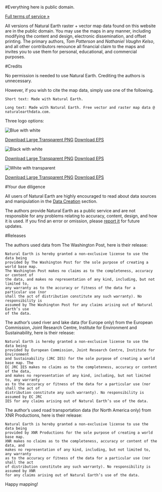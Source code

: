#Everything here is public domain.

[Full terms of service »](http://www.naturalearthdata.com/about/terms-of-use/)

All versions of Natural Earth raster + vector map data found on this website are in the public domain. You may use the maps in any manner, including modifying the content and design, electronic dissemination, and offset printing. The primary authors, _Tom Patterson_ and _Nathaniel Vaughn Kelso_, and all other contributors renounce all financial claim to the maps and invites you to use them for personal, educational, and commercial purposes.

#Credits

No permission is needed to use Natural Earth. Crediting the authors is unnecessary.

However, if you wish to cite the map data, simply use one of the following.

    Short text: Made with Natural Earth.
    
    Long text: Made with Natural Earth. Free vector and raster map data @ naturalearthdata.com.

Three logo options:

![Blue with white](http://www.naturalearthdata.com/wp-content/uploads/2009/08/NEV-Logo-color_sm.png)

[Download Large Transparent PNG](http://www.naturalearthdata.com/wp-content/uploads/2009/08/NEV-Logo-color.png)
[Download EPS](http://www.naturalearthdata.com/wp-content/uploads/2009/08/NEV%20Logo%20color.zip)

![Black with white](http://www.naturalearthdata.com/wp-content/uploads/2009/08/NEV-Logo-Black_sm.png)

[Download Large Transparent PNG](http://www.naturalearthdata.com/wp-content/uploads/2009/08/NEV-Logo-Black.png)
[Download EPS](http://www.naturalearthdata.com/wp-content/uploads/2009/08/NEV%20Logo%20Black.zip)


![White with transparent](http://www.naturalearthdata.com/wp-content/uploads/2009/08/NEV-Logo-White_sm.png)

[Download Large Transparent PNG](http://www.naturalearthdata.com/wp-content/uploads/2009/08/NEV-Logo-White.png)
[Download EPS](http://www.naturalearthdata.com/wp-content/uploads/2009/08/NEV%20Logo%20White.zip)

#Your due diligence

All users of Natural Earth are highly encouraged to read about data sources and manipulation in the [Data Creation](http://www.naturalearthdata.com/about/data-creation/) section.

The authors provide Natural Earth as a public service and are not responsible for any problems relating to accuracy, content, design, and how it is used. If you find an error or omission, please [report it](http://www.naturalearthdata.com/corrections/index.php?a=add) for future updates.

#Releases

The authors used data from The Washington Post, here is their release:

    Natural Earth is hereby granted a non-exclusive license to use the data being 
    provided by The Washington Post for the sole purpose of creating a world base map.  
    The Washington Post makes no claims as to the completeness, accuracy or content of 
    the data, and makes no representation of any kind, including, but not limited to, 
    any warranty as to the accuracy or fitness of the data for a particular use (nor 
    shall the act of distribution constitute any such warranty). No responsibility is 
    assumed by The Washington Post for any claims arising out of Natural Earth’s use 
    of the data.

The author’s used river and lake data (for Europe only) from the European Commission, Joint Research Centre, Institute for Environment and Sustainability, here is their release:

    Natural Earth is hereby granted a non-exclusive license to use the data being 
    provided by European Commission, Joint Research Centre, Institute for Environment 
    and Sustainability (JRC IES) for the sole purpose of creating a world base map. The 
    EC JRC IES makes no claims as to the completeness, accuracy or content of the data, 
    and makes no representation of any kind, including, but not limited to, any warranty 
    as to the accuracy or fitness of the data for a particular use (nor shall the act of 
    distribution constitute any such warranty). No responsibility is assumed by EC JRC 
    IES for any claims arising out of Natural Earth’s use of the data.

The author’s used road transportation data (for North America only) from XNR Productions, here is their release:

    Natural Earth is hereby granted a non-exclusive license to use the data being 
    provided by XNR Productions for the sole purpose of creating a world base map. 
    XNR makes no claims as to the completeness, accuracy or content of the data, and 
    makes no representation of any kind, including, but not limited to, any warranty 
    as to the accuracy or fitness of the data for a particular use (nor shall the act 
    of distribution constitute any such warranty). No responsibility is assumed by XNR 
    for any claims arising out of Natural Earth’s use of the data.

Happy mapping!
